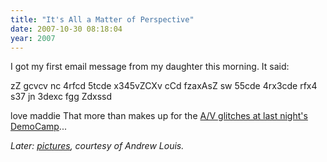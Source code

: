 ```yaml
---
title: "It's All a Matter of Perspective"
date: 2007-10-30 08:18:04
year: 2007
---
```

I got my first email message from my daughter this morning.  It said:

zZ
gcvcv                              nc 4rfcd 5tcde x345vZCXv  cCd
fzaxAsZ
sw 55cde 4rx3cde rfx4
s37 jn                    3dexc fgg
Zdxssd

love
maddie
That more than makes up for the <a href="http://davidcrow.ca/article/1743/observe-analyze-design">A/V glitches at last night's DemoCamp</a>...

<em>Later: <a href="http://www.flickr.com/photos/hyfen/sets/72157602809625827">pictures</a>, courtesy of Andrew Louis.</em>
